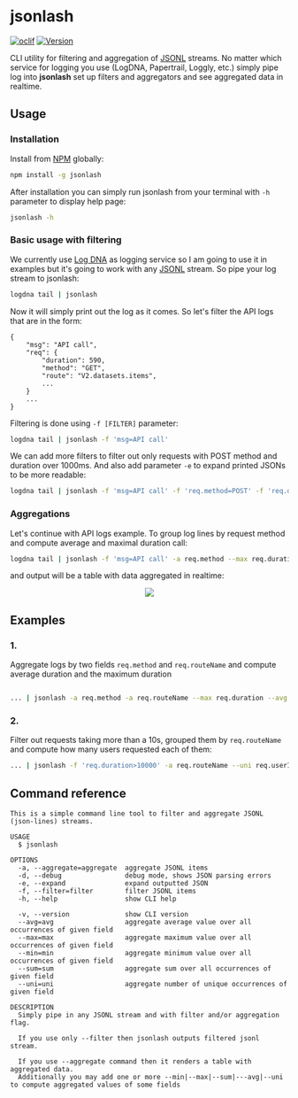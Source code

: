 jsonlash
========

[![oclif](https://img.shields.io/badge/cli-oclif-brightgreen.svg)](https://oclif.io)
[![Version](https://img.shields.io/npm/v/jsonlash.svg)](https://npmjs.org/package/jsonlash)

CLI utility for filtering and aggregation of [JSONL](http://jsonlines.org/) streams. No matter which service for logging you use (LogDNA, Papertrail, Loggly, etc.) simply pipe log into **jsonlash** set up filters and aggregators and see aggregated data in realtime.

## Usage

### Installation

Install from [NPM](http://npmjs.com) globally:

```bash
npm install -g jsonlash
```

After installation you can simply run jsonlash from your terminal with `-h` parameter to display help page:

```bash
jsonlash -h
```

### Basic usage with filtering

We currently use [Log DNA](https://logdna.com/) as logging service so I am going to use it in examples but it's going to work with any [JSONL](http://jsonlines.org/) stream. So pipe your log stream to jsonlash:

```bash
logdna tail | jsonlash
```

Now it will simply print out the log as it comes. So let's filter the API logs that are in the form:

```
{
    "msg": "API call",
    "req": {
        "duration": 590,
        "method": "GET",
        "route": "V2.datasets.items",
        ...
    }
    ...
}
```

Filtering is done using `-f [FILTER]` parameter:

```bash
logdna tail | jsonlash -f 'msg=API call'
```

We can add more filters to filter out only requests with POST method and duration over 1000ms. And also add parameter `-e` to expand printed JSONs to be more readable:

```bash
logdna tail | jsonlash -f 'msg=API call' -f 'req.method=POST' -f 'req.duration>1000' -e
```

### Aggregations

Let's continue with API logs example. To group log lines by request method and compute average and maximal duration call:

```bash
logdna tail | jsonlash -f 'msg=API call' -a req.method --max req.duration --avg req.duration
```

and output will be a table with data aggregated in realtime:

<div align="center">
    <img src="https://uc90d6b2f1095fdef187f2d0230d.previews.dropboxusercontent.com/p/orig/AANd1RKoGxAcGEkhWG_dY0JTl927e5STzencbkAfzAC5zvxrx9HH76iTZLib8fCyqCM2qWDBmlaYVHU93ETBmoVJhWK_-t9DccVvCCTYA5pqoaipZ68MzJRfAeYsiFyAZ5uetQVEZ7qpqyzQy2jo3i_9XmIviz0sYp7QbKUPK_OYOjH9CKgCIYWlXTSww7wgzY86P_vckZDrXXBMgBy6TrQf/p.gif?size=1280x960&size_mode=3" />
</div>

## Examples

### 1.

Aggregate logs by two fields `req.method` and `req.routeName` and compute average duration and the maximum duration

```bash

... | jsonlash -a req.method -a req.routeName --max req.duration --avg req.duration

```

### 2.

Filter out requests taking more than a 10s, grouped them by `req.routeName` and compute how many users requested each of them:

```bash
... | jsonlash -f 'req.duration>10000' -a req.routeName --uni req.userId
```

## Command reference

```
This is a simple command line tool to filter and aggregate JSONL (json-lines) streams.

USAGE
  $ jsonlash

OPTIONS
  -a, --aggregate=aggregate  aggregate JSONL items
  -d, --debug                debug mode, shows JSON parsing errors
  -e, --expand               expand outputted JSON
  -f, --filter=filter        filter JSONL items
  -h, --help                 show CLI help

  -v, --version              show CLI version
  --avg=avg                  aggregate average value over all occurrences of given field
  --max=max                  aggregate maximum value over all occurrences of given field
  --min=min                  aggregate minimum value over all occurrences of given field
  --sum=sum                  aggregate sum over all occurrences of given field
  --uni=uni                  aggregate number of unique occurrences of given field

DESCRIPTION
  Simply pipe in any JSONL stream and with filter and/or aggregation flag.

  If you use only --filter then jsonlash outputs filtered jsonl stream.

  If you use --aggregate command then it renders a table with aggregated data.
  Additionally you may add one or more --min|--max|--sum|---avg|--uni to compute aggregated values of some fields
```
